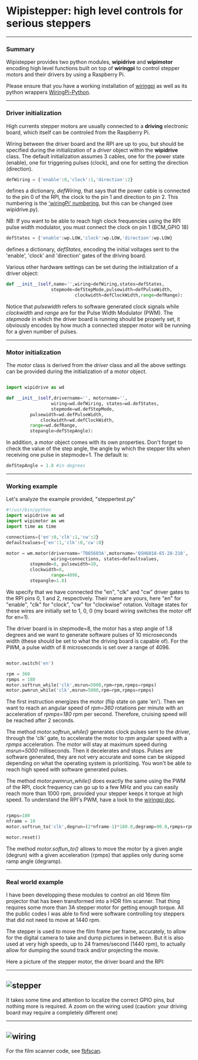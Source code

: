 # Wipistepper: high level controls for serious steppers

---

### Summary

Wipistepper provides two python modules, **wipidrive** and
**wipimotor** encoding high level functions built on top of **wiringpi**
to control stepper motors and their drivers by using a Raspberry Pi.

Please ensure that you have a working installation of
[wiringpi](http://wiringpi.com/) as well as its python wrappers
[WiringPi-Python](https://github.com/WiringPi/WiringPi-Python).

---

### Driver initialization

High currents stepper motors are usually connected to a **driving**
electronic board, which itself can be controled from the Raspberry
Pi.

Wiring between the driver board and the RPI are up to you, but should
be specified during the initialization of a *driver* object within the
**wipidrive** class. The default initialization assumes 3 cables, one
for the power state (enable), one for triggering pulses
(clock), and one for setting the direction (direction).

```python
defWiring = {'enable':0,'clock':1,'direction':2}
```

defines a dictionary, *defWiring*, that says that the power cable is
connected to the pin 0 of the RPI, the clock to the pin 1 and
direction to pin 2. This numbering is the ['wiringPi'
numbering](http://wiringpi.com/pins), but this can be changed (see
wipidrive.py).

NB: If you want to be able to reach high clock frequencies using the
RPI pulse width modulator, you must connect the clock on pin 1 (BCM_GPIO 18)

```python
defStates = {'enable':wp.LOW,'clock':wp.LOW,'direction':wp.LOW}
```

defines a dictionary, *defStates*, encoding the initial voltages sent
to the 'enable', 'clock' and 'direction' gates of the driving board.

Various other hardware settings can be set during the initialization
of a driver object:

```python
def __init__(self,name='',wiring=defWiring,states=defStates,
                 stepmode=defStepMode,pulsewidth=defPulseWidth,
		                  clockwidth=defClockWidth,range=defRange):
```				  

Notice that *pulsewidth* refers to software generated clock signals
while *clockwidth* and *range* are for the Pulse Width Modulator
(PWM). The *stepmode* in which the driver board is running should be
properly set, it obviously encodes by how much a connected stepper
motor will be running for a given number of pulses.

---

### Motor initialization

The *motor* class is derived from the *driver* class and all the above
settings can be provided during the initialization of a motor object.

```python

import wipidrive as wd

def __init__(self,drivername='', motorname='',
                 wiring=wd.defWiring, states=wd.defStates,
                 stepmode=wd.defStepMode,
		 pulsewidth=wd.defPulseWidth,
	         clockwidth=wd.defClockWidth,
		 range=wd.defRange,
		 stepangle=defStepAngle):
```

In addition, a *motor* object comes with its own properties. Don't
forget to check the value of the step angle, the angle by which the stepper
tilts when receiving  one pulse in stepmode=1. The default is:

```python
defStepAngle = 1.8 #in degrees
```

---

### Working example

Let's analyze the example provided, "steppertest.py"

```python
#!/usr/bin/python
import wipidrive as wd
import wipimotor as wm
import time as time

connections={'en':0,'clk':1,'cw':2}
defaultvalues={'en':1,'clk':0,'cw':0}

motor = wm.motor(drivername='TB65603A',motorname='QSH6018-65-28-210',
                 wiring=connections, states=defaultvalues,
		 stepmode=8, pulsewidth=10,
		 clockwidth=8,
                 range=4096,
		 stepangle=1.8)

```

We specify that we have connected the "en", "clk" and "cw" driver
gates to the RPI pins 0, 1 and 2, respectively. Their name are
yours, here "en" for "enable", "clk" for "clock", "cw" for "clockwise"
rotation. Voltage states for these wires are initially set to 1,
0, 0 (my board wiring switches the motor off for en=1).

The driver board is in stepmode=8, the motor has a step angle of 1.8
degrees and we want to generate software pulses of 10 microseconds
width (these should be set to what the driving board is capable of).
For the PWM, a pulse width of 8 microseconds is set over a range of
4096.


```python

motor.switch('en')

rpm = 360
rpmps = 180
motor.softrun_while('clk',msrun=5000,rpm=rpm,rpmps=rpmps)
motor.pwmrun_while('clk',msrun=5000,rpm=rpm,rpmps=rpmps)

```

The first instruction energizes the motor (flip state on gate 'en'). Then
we want to reach an angular speed of *rpm=360* rotations per minute with an
acceleration of *rpmps=180* rpm per second. Therefore, cruising speed
will be reached after 2 seconds.

The method *motor.softrun_while()* generates clock pulses sent to the
driver, through the 'clk' gate, to accelerate the motor to *rpm*
angular speed with a *rpmps* acceleration. The motor will stay at
maximum speed during *msrun=5000* milliseconds. Then it decelerates
and stops. Pulses are software generated, they are not very accurate
and some can be skipped depending on what the operating system is
prioritizing. You won't be able to reach high speed with software
generated pulses.

The method *motor.pwmrun_while()* does exactly the same using the
PWM of the RPI, clock frequency can go up to a few MHz and you can
easily reach more than 1000 rpm, provided your stepper keeps it
torque at high speed. To understand the RPI's PWM, have a look to the [wiringpi
doc](http://wiringpi.com/reference/raspberry-pi-specifics/).


```python

rpmps=180
nframe = 10
motor.softrun_to('clk',degrun=(2*nframe-1)*180.0,degramp=90.0,rpmps=rpmps)

motor.reset()

```

The method *motor.softun_to()* allows to move the motor by a given
angle (degrun) with a given acceleration (rpmps) that applies only during
some ramp angle (degramp).

---

### Real world example

I have been developping these modules to control an old 16mm film
projector that has been transformed into a HDR film scanner. That
thing requires some more than 3A stepper motor for getting enough
torque. All the public codes I was able to find were software
controlling toy steppers that did not need to move at 1440 rpm.

The stepper is used to move the film frame per frame, accurately, to
allow for the digital camera to take and dump pictures in between. But
it is also used at very high speeds, up to 24 frames/second (1440
rpm), to actually allow for dumping the sound track and/or projecting the
movie.

Here a picture of the stepper motor, the driver board and the RPI:

---
![stepper](/docs/stepdriverpi.jpg?raw=true)
---

It takes some time and attention to localize the correct GPIO pins,
but nothing more is required. A zoom on the wiring used (caution: your
driving board may require a completely different one)

---
![wiring](/docs/wiring.jpg?raw=true)
---

For the film scanner code, see [fbfscan](https://github.com/eatdust/fbfscan).
